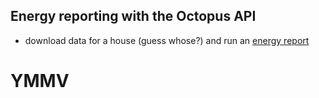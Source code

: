 ## Energy reporting with the Octopus API

 * download data for a house (guess whose?) and run an [energy report](energyReport.html)

# YMMV
